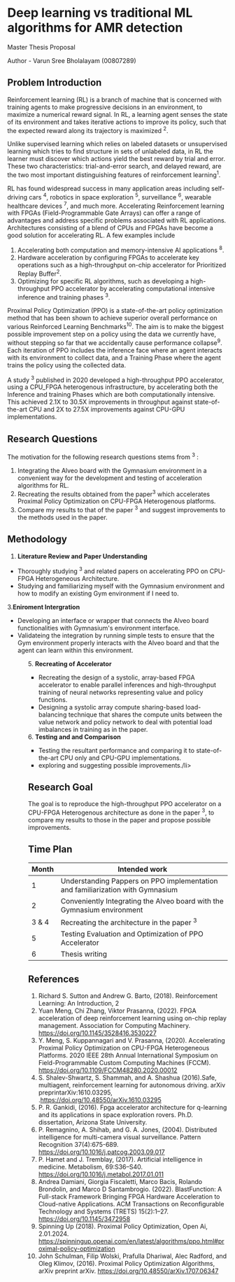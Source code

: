 # Deep learning vs traditional ML algorithms for AMR detection

Master Thesis Proposal

Author - Varun Sree Bholalayam (00807289)


## Problem Introduction

Reinforcement learning (RL) is a branch of machine that is concerned with training agents to make progressive decisions in an environment, to maximize a numerical reward signal. In RL, a learning agent senses the state of its environment and takes iterative actions to improve its policy, such that the expected reward along its trajectory is maximized <sup>2</sup>.

Unlike supervised learning which relies on labeled datasets or unsupervised learning which tries to find structure in sets of unlabeled data, in RL the learner must discover which actions yield the best reward by trial and error. These two characteristics: trial-and-error search, and delayed reward, are the two most important distinguishing features of reinforcement learning<sup>1</sup>.

RL has found widespread success in many application areas including self-driving cars <sup>4</sup>, robotics in space exploration <sup>5</sup>, surveillance <sup>6</sup>, wearable healthcare devices <sup>7</sup>, and much more. Accelerating Reinforcement learning with FPGAs (Field-Programmable Gate Arrays) can offer a range of advantages and address specific problems associated with RL applications. Architectures consisting of a blend of CPUs and FPGAs have become a good solution for accelerating RL. A few examples include 

1. Accelerating both computation and memory-intensive AI applications <sup>8</sup>.
2. Hardware acceleration by configuring FPGAs to accelerate key operations such as a high-throughput on-chip accelerator for Prioritized Replay Buffer<sup>2</sup>.
3. Optimizing for specific RL algorithms, such as developing a high-throughput PPO accelerator by accelerating computational intensive inference and training phases <sup>3</sup>.

Proximal Policy Optimization (PPO) is a state-of-the-art policy optimization method that has been shown to achieve superior overall performance on various Reinforced Learning Benchmarks<sup>10</sup>. The aim is to make the biggest possible improvement step on a policy using the data we currently have, without stepping so far that we accidentally cause performance collapse<sup>9</sup>. Each iteration of PPO includes the inference face where an agent interacts with its environment to collect data, and a Training Phase where the agent trains the policy using the collected data. 

A study <sup>3</sup> published in 2020 developed a high-throughput PPO accelerator, using a CPU_FPGA heterogenous infrastructure, by accelerating both the Inference and training Phases which are both computationally intensive. This achieved 2.1X to 30.5X improvements in throughput against state-of-the-art CPU and 2X to 27.5X improvements against CPU-GPU implementations. 


## Research Questions

The motivation for the following research questions stems from <sup>3</sup> :

1. Integrating the Alveo board with the Gymnasium environment in a convenient way for the development and testing of acceleration algorithms for RL.
2. Recreating the results obtained from the paper<sup>3</sup> which accelerates Proximal Policy Optimization on CPU-FPGA Heterogenous platforms. 
3. Compare my results to that of the paper <sup>3</sup> and suggest improvements to the methods used in the paper. 


## Methodology

1. <strong>Literature Review and Paper Understanding</strong>
<ul>
  <li>Thoroughly studying <sup>3</sup> and related papers on accelerating PPO on CPU-FPGA Heterogeneous Architecture.</li>
  <li>Studying and familiarizing myself with the Gymnasium environment and how to modify an existing Gym environment if I need to.</li>  
</ul>
3.<strong>Eniroment Intergration</strong>
  <ul>
  <li>Developing an interface or wrapper that connects the Alveo board functionalities with Gymnasium's environment interface.</li>
  <li>Validateing the integration by running simple tests to ensure that the Gym environment properly interacts with the Alveo board and that the agent can learn within this environment.</li>
  <ul>
5. <strong>Recreating of Accelerator</strong>
  <ul>
     <li>Recreating the design of a systolic, array-based FPGA accelerator to enable parallel inferences and high-throughput training of neural networks representing value and policy functions.</li>
     <li>Designing a systolic array compute sharing-based load-balancing technique that shares the compute units between the value network and policy network to deal with potential load imbalances in       training as in the paper.</li>
  </ul>
6. <strong>Testing and and Comparison</strong>
    <ul>
      <li>Testing the resultant performance and comparing it to state-of-the-art CPU only and CPU-GPU implementations.</li>
      <li> exploring and suggesting possible improvements./li>
    </ul>


## Research Goal

The goal is to reproduce the high-throughput PPO accelerator on a CPU-FPGA Heterogenous architecture as done in the paper <sup>3</sup>, to compare my results to those in the paper and propose possible improvements.  


## Time Plan

| Month | Intended work |
| --- | --- |
| 1 | Understanding Pappers on PPO implementation and familiarization with Gymnasium|
| 2 | Conveniently Integrating the Alveo board with the Gymnasium environment |
| 3 & 4| Recreating the architecture in the paper <sup>3</sup> |
| 5 | Testing Evaluation and Optimization of PPO Accelerator  |
| 6 | Thesis writing |


## References

1. Richard S. Sutton and Andrew G. Barto, (2018). Reinforcement Learning: An Introduction, 2
2. Yuan Meng, Chi Zhang, Viktor Prasanna, (2022). FPGA acceleration of deep reinforcement learning using on-chip replay management. Association for Computing Machinery. https://doi.org/10.1145/3528416.3530227
3. Y. Meng, S. Kuppannagari and V. Prasanna, (2020). Accelerating Proximal Policy Optimization on CPU-FPGA Heterogeneous Platforms.  2020 IEEE 28th Annual International Symposium on Field-Programmable Custom Computing Machines (FCCM). https://doi.org/10.1109/FCCM48280.2020.00012
4. S. Shalev-Shwartz, S. Shammah, and A. Shashua (2016).Safe, multiagent, reinforcement learning for autonomous driving. arXiv preprintarXiv:1610.03295, .https://doi.org/10.48550/arXiv.1610.03295
5. P. R. Gankidi, (2016). Fpga accelerator architecture for q-learning and its applications in space exploration rovers. Ph.D. dissertation, Arizona State University.
6. P. Remagnino, A. Shihab, and G. A. Jones, (2004). Distributed intelligence for multi-camera visual surveillance. Pattern Recognition 37(4):675-689. https://doi.org/10.1016/j.patcog.2003.09.017
7. P. Hamet and J. Tremblay, (2017). Artificial intelligence in medicine. Metabolism, 69:S36–S40. https://doi.org/10.1016/j.metabol.2017.01.011
8. Andrea Damiani, Giorgia Fiscaletti, Marco Bacis, Rolando Brondolin, and Marco D Santambrogio. (2022). BlastFunction: A Full-stack Framework Bringing FPGA Hardware Acceleration to Cloud-native Applications. ACM Transactions on Reconfigurable Technology and Systems (TRETS) 15(2):1–27. https://doi.org/10.1145/3472958
9. Spinning Up (2018). Proximal Policy Optimization, Open Ai, 2.01.2024. https://spinningup.openai.com/en/latest/algorithms/ppo.html#proximal-policy-optimization
10. John Schulman, Filip Wolski, Prafulla Dhariwal, Alec Radford, and Oleg Klimov, (2016). Proximal Policy Optimization Algorithms, arXiv preprint arXiv. https://doi.org/10.48550/arXiv.1707.06347


